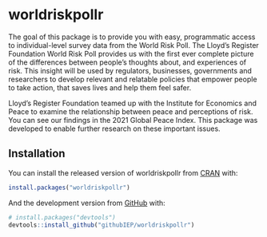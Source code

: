 
# worldriskpollr

The goal of this package is to provide you with easy, programmatic
access to individual-level survey data from the World Risk Poll. The
Lloyd’s Register Foundation World Risk Poll provides us with the first
ever complete picture of the differences between people’s thoughts
about, and experiences of risk. This insight will be used by regulators,
businesses, governments and researchers to develop relevant and
relatable policies that empower people to take action, that saves lives
and help them feel safer.

Lloyd’s Register Foundation teamed up with the Institute for Economics
and Peace to examine the relationship between peace and perceptions of
risk. You can see our findings in the 2021 Global Peace Index. This
package was developed to enable further research on these important
issues.

## Installation

You can install the released version of worldriskpollr from
[CRAN](https://CRAN.R-project.org) with:

``` r
install.packages("worldriskpollr")
```

And the development version from [GitHub](https://github.com/) with:

``` r
# install.packages("devtools")
devtools::install_github("githubIEP/worldriskpollr")
```
